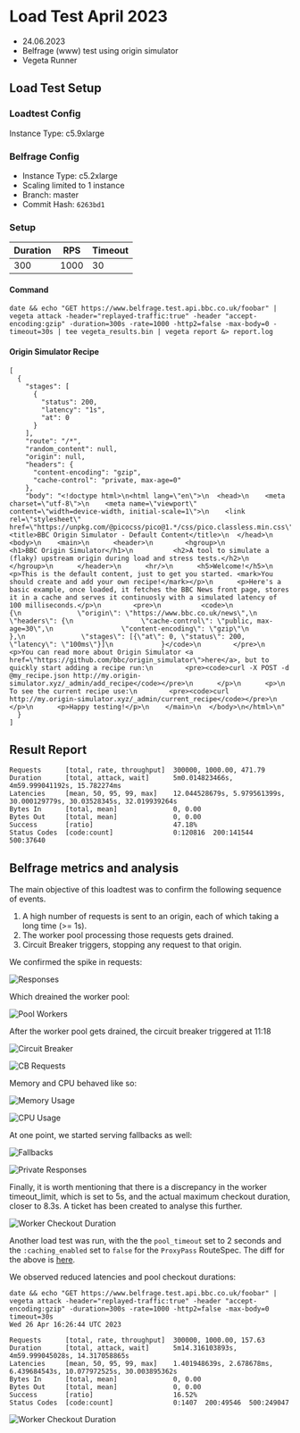 # Load Test April 2023

- 24.06.2023
- Belfrage (www) test using origin simulator
- Vegeta Runner

## Load Test Setup

### Loadtest Config

Instance Type: c5.9xlarge

### Belfrage Config

- Instance Type: c5.2xlarge
- Scaling limited to 1 instance
- Branch: master 
- Commit Hash: `6263bd1`

### Setup

| Duration | RPS  | Timeout |
|----------|------|---------|
| 300      | 1000 | 30      |

#### Command

```
date && echo "GET https://www.belfrage.test.api.bbc.co.uk/foobar" | vegeta attack -header="replayed-traffic:true" -header "accept-encoding:gzip" -duration=300s -rate=1000 -http2=false -max-body=0 -timeout=30s | tee vegeta_results.bin | vegeta report &> report.log
```

#### Origin Simulator Recipe

```
[
  {
    "stages": [
      {
        "status": 200,
        "latency": "1s",
        "at": 0
      }
    ],
    "route": "/*",
    "random_content": null,
    "origin": null,
    "headers": {
      "content-encoding": "gzip",
      "cache-control": "private, max-age=0"
    },
    "body": "<!doctype html>\n<html lang=\"en\">\n  <head>\n    <meta charset=\"utf-8\">\n    <meta name=\"viewport\" content=\"width=device-width, initial-scale=1\">\n    <link rel=\"stylesheet\" href=\"https://unpkg.com/@picocss/pico@1.*/css/pico.classless.min.css\">\n    <title>BBC Origin Simulator - Default Content</title>\n  </head>\n  <body>\n    <main>\n      <header>\n        <hgroup>\n          <h1>BBC Origin Simulator</h1>\n          <h2>A tool to simulate a (flaky) upstream origin during load and stress tests.</h2>\n        </hgroup>\n      </header>\n      <hr/>\n      <h5>Welcome!</h5>\n      <p>This is the default content, just to get you started. <mark>You should create and add your own recipe!</mark></p>\n      <p>Here's a basic example, once loaded, it fetches the BBC News front page, stores it in a cache and serves it continuosly with a simulated latency of 100 milliseconds.</p>\n        <pre>\n          <code>\n            {\n              \"origin\": \"https://www.bbc.co.uk/news\",\n              \"headers\": {\n                 \"cache-control\": \"public, max-age=30\",\n                 \"content-encoding\": \"gzip\"\n              },\n              \"stages\": [{\"at\": 0, \"status\": 200, \"latency\": \"100ms\"}]\n            }</code>\n        </pre>\n      <p>You can read more about Origin Simulator <a href=\"https://github.com/bbc/origin_simulator\">here</a>, but to quickly start adding a recipe run:\n        <pre><code>curl -X POST -d @my_recipe.json http://my.origin-simulator.xyz/_admin/add_recipe</code></pre>\n      </p>\n      <p>\n        To see the current recipe use:\n        <pre><code>curl http://my.origin-simulator.xyz/_admin/current_recipe</code></pre>\n      </p>\n      <p>Happy testing!</p>\n    </main>\n  </body>\n</html>\n"
  }
]
```

## Result Report
```
Requests      [total, rate, throughput]  300000, 1000.00, 471.79
Duration      [total, attack, wait]      5m0.014823466s, 4m59.999041192s, 15.782274ms
Latencies     [mean, 50, 95, 99, max]    12.044528679s, 5.979561399s, 30.000129779s, 30.03528345s, 32.019939264s
Bytes In      [total, mean]              0, 0.00
Bytes Out     [total, mean]              0, 0.00
Success       [ratio]                    47.18%
Status Codes  [code:count]               0:120816  200:141544  500:37640
```

## Belfrage metrics and analysis

The main objective of this loadtest was to confirm the following sequence of events.

1. A high number of requests is sent to an origin, each of which taking a long time (>= 1s).
2. The worker pool processing those requests gets drained.
3. Circuit Breaker triggers, stopping any request to that origin.

We confirmed the spike in requests:

![Responses](./img/2023-04-26/BelfrageResponsesAll.png)


Which dreained the worker pool:

![Pool Workers](./img/2023-04-26/PoolWorkers.png)

After the worker pool gets drained, the circuit breaker triggered at 11:18

![Circuit Breaker](./img/2023-04-26/CircuitBreaker.png)

![CB Requests](./img/2023-04-26/CircuitBreakerRequests.png)

Memory and CPU behaved like so:

![Memory Usage](./img/2023-04-26/MemoryUsage.png)

![CPU Usage](./img/2023-04-26/CPUUsage.png)

At one point, we started serving fallbacks as well:

![Fallbacks](./img/2023-04-26/BelfrageResponsesFallbacks.png)

![Private Responses](./img/2023-04-26/BelfrageResponsesPrivate.png)

Finally, it is worth mentioning that there is a discrepancy in the worker timeout_limit, which is set to 5s, and the actual maximum checkout duration, closer to 8.3s. A ticket has been created to analyse this further.

![Worker Checkout Duration](./img/2023-04-26/WorkerCheckoutDuration.png)

Another load test was run, with the the `pool_timeout` set to 2 seconds and the `:caching_enabled` set to `false` for the `ProxyPass` RouteSpec.
The diff for the above is [here](https://github.com/bbc/belfrage/compare/6263bd1db...3cde7422f).

We observed reduced latencies and pool checkout durations:
```
date && echo "GET https://www.belfrage.test.api.bbc.co.uk/foobar" | vegeta attack -header="replayed-traffic:true" -header "accept-encoding:gzip" -duration=300s -rate=1000 -http2=false -max-body=0 timeout=30s
Wed 26 Apr 16:26:44 UTC 2023

Requests      [total, rate, throughput]  300000, 1000.00, 157.63
Duration      [total, attack, wait]      5m14.316103893s, 4m59.999045028s, 14.317058865s
Latencies     [mean, 50, 95, 99, max]    1.401948639s, 2.678678ms, 6.439684543s, 10.077972525s, 30.003895362s
Bytes In      [total, mean]              0, 0.00
Bytes Out     [total, mean]              0, 0.00
Success       [ratio]                    16.52%
Status Codes  [code:count]               0:1407  200:49546  500:249047
```

![Worker Checkout Duration](./img/2023-04-26/FinchCheckoutMetrics.png)

